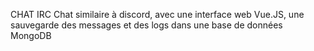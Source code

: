 CHAT IRC
Chat similaire à discord, avec une interface web Vue.JS, une sauvegarde des messages et des logs dans une base de données MongoDB
